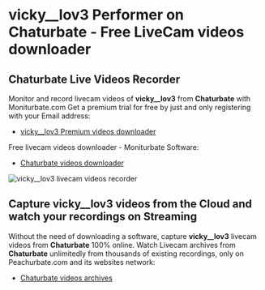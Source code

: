 # vicky__lov3 Performer on Chaturbate - Free LiveCam videos downloader

## Chaturbate Live Videos Recorder

Monitor and record livecam videos of **vicky__lov3** from **Chaturbate** with Moniturbate.com
Get a premium trial for free by just and only registering with your Email address:
* [vicky__lov3 Premium videos downloader](https://moniturbate.com/request-demo-licence-key.html)

Free livecam videos downloader - Moniturbate Software:
* [Chaturbate videos downloader](https://moniturbate.com/moniturbate-download-software.html)

![vicky__lov3 livecam videos recorder](https://peachurnet.com/templates/moniturbate-software.png)


## Capture vicky__lov3 videos from the Cloud and watch your recordings on Streaming

Without the need of downloading a software, capture **vicky__lov3** livecam videos from **Chaturbate** 100% online.
Watch Livecam archives from **Chaturbate** unlimitedly from thousands of existing recordings, only on Peachurbate.com and its websites network:
* [Chaturbate videos archives](https://peachurnet.com/)